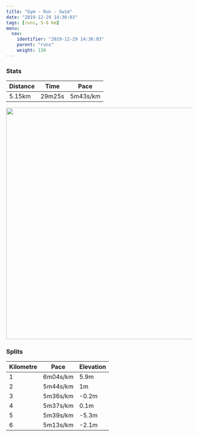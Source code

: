 ```yaml
---
title: "Gym - Run - Swim"
date: "2019-12-29 14:36:03"
tags: [runs, 5-6 km]
menu:
  nav:
    identifier: "2019-12-29 14:36:03"
    parent: "runs"
    weight: 130
---
```


### Stats

| Distance | Time | Pace |
|----------|------|------|
|5.15km|29m25s|5m43s/km|

<img src='https://maps.googleapis.com/maps/api/staticmap?maptype=terrain&path=enc:crkeI~swLKD@CJFHN^^PX\PRDFDH?LCLI`A_CJGTAH@ZAVEj@DRARETQJYJiAAy@H{@@a@BEB@?p@JzA?`@f@_BDg@?c@EOY_AIg@WU[g@CCK[Ai@Pa@`@LBBB?AW\kAX[LIJAPKTVd@zBCjAFf@?d@Ph@Lf@NSn@k@NULEf@aAVUh@QJQV@TL`@p@l@nA@@PCVw@EqBHy@Bo@Fa@JQLAJFHPDnAAhBBX@FHBFGNW^[NSECGc@Ew@Cy@De@ZwBt@eAPMl@U`AKd@?z@Zj@h@b@v@JRJd@F^AFUVYPgB\u@T]Pi@PUDq@\UDSPG?EIG]MaAAWBi@Hm@JqAj@_A`@[x@[h@Kr@A^HZN^XX^JT\vA?PWd@_@Rc@FSLi@PSJI@m@ZeA`@u@\QHM@GII]GgAAu@T}BLUh@u@NKd@Sn@M\Mb@Br@NRJj@l@RZRt@Hr@S^[Tk@LKFoAf@q@^_AXm@Xa@LECCIMiAAa@?w@JiBDQR[h@g@RMl@W~@Mf@Bp@T^Zb@n@Rp@J`AWZIFs@T[NUDSJUFYPo@RoBz@IHERIL]Zk@`@CAAC?GKiEOUGCMBKLCLGnAGDIV@h@CzAId@GPGDSKS[GYAi@I]IIM?GBW^EBMBW?OFMJYZk@h@q@z@I?KQWs@CsBIy@CGUW[}@I_@EIECYJKHDt@Sl@Yf@a@UA@?PGNEb@FPF?VXZr@JLX|BRbACTITOT]RE?QMGQCSAqAEi@CDBl@At@Hn@@l@C|@ODW@YTM@SFIDADWB_Ab@QDONI`@ULGHALeAA[Gc@WUQ&key=AIzaSyBPVQ_iynBzLujdhfLzy8Z-5zczbktE55k&size=800x800&scale=2&markers=color:yellow|label:S|53.47634,-2.25616&markers=color:green|label:F|53.476240000000054,-2.2565000000000017' width='625' />

### Splits

| Kilometre | Pace | Elevation |
|------|------|-----------|
|1|6m04s/km|5.9m|
|2|5m44s/km|1m|
|3|5m36s/km|-0.2m|
|4|5m37s/km|0.1m|
|5|5m39s/km|-5.3m|
|6|5m13s/km|-2.1m|
